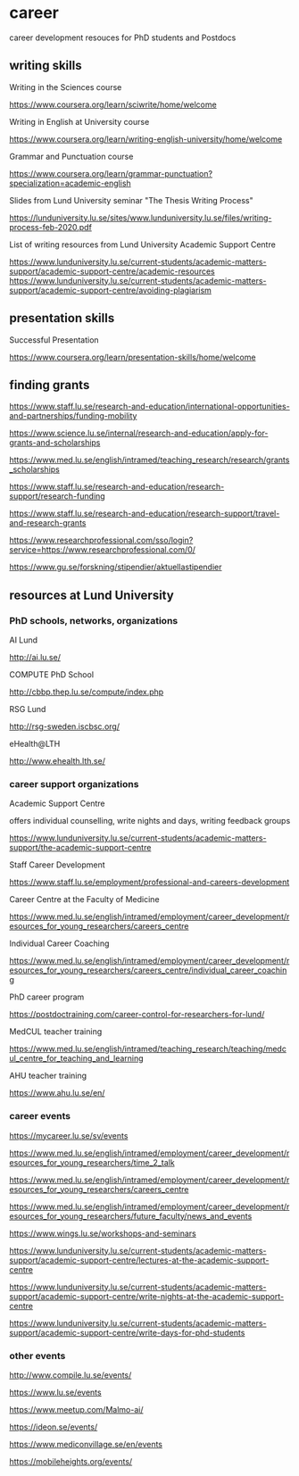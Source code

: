 # career
career development resouces for PhD students and Postdocs

## writing skills
Writing in the Sciences course

https://www.coursera.org/learn/sciwrite/home/welcome

Writing in English at University course

https://www.coursera.org/learn/writing-english-university/home/welcome

Grammar and Punctuation course

https://www.coursera.org/learn/grammar-punctuation?specialization=academic-english

Slides from Lund University seminar "The Thesis Writing Process"

https://lunduniversity.lu.se/sites/www.lunduniversity.lu.se/files/writing-process-feb-2020.pdf

List of writing resources from Lund University Academic Support Centre

https://www.lunduniversity.lu.se/current-students/academic-matters-support/academic-support-centre/academic-resources
https://www.lunduniversity.lu.se/current-students/academic-matters-support/academic-support-centre/avoiding-plagiarism

## presentation skills

Successful Presentation

https://www.coursera.org/learn/presentation-skills/home/welcome

## finding grants

https://www.staff.lu.se/research-and-education/international-opportunities-and-partnerships/funding-mobility

https://www.science.lu.se/internal/research-and-education/apply-for-grants-and-scholarships

https://www.med.lu.se/english/intramed/teaching_research/research/grants_scholarships

https://www.staff.lu.se/research-and-education/research-support/research-funding

https://www.staff.lu.se/research-and-education/research-support/travel-and-research-grants

https://www.researchprofessional.com/sso/login?service=https://www.researchprofessional.com/0/

https://www.gu.se/forskning/stipendier/aktuellastipendier

## resources at Lund University
### PhD schools, networks, organizations
AI Lund

http://ai.lu.se/

COMPUTE PhD School

http://cbbp.thep.lu.se/compute/index.php

RSG Lund

http://rsg-sweden.iscbsc.org/

eHealth@LTH

http://www.ehealth.lth.se/


### career support organizations
Academic Support Centre

offers individual counselling, write nights and days, writing feedback groups

https://www.lunduniversity.lu.se/current-students/academic-matters-support/the-academic-support-centre

Staff Career Development

https://www.staff.lu.se/employment/professional-and-careers-development

Career Centre at the Faculty of Medicine

https://www.med.lu.se/english/intramed/employment/career_development/resources_for_young_researchers/careers_centre

Individual Career Coaching

https://www.med.lu.se/english/intramed/employment/career_development/resources_for_young_researchers/careers_centre/individual_career_coaching

PhD career program

https://postdoctraining.com/career-control-for-researchers-for-lund/

MedCUL teacher training

https://www.med.lu.se/english/intramed/teaching_research/teaching/medcul_centre_for_teaching_and_learning

AHU teacher training

https://www.ahu.lu.se/en/

### career events
https://mycareer.lu.se/sv/events

https://www.med.lu.se/english/intramed/employment/career_development/resources_for_young_researchers/time_2_talk

https://www.med.lu.se/english/intramed/employment/career_development/resources_for_young_researchers/careers_centre

https://www.med.lu.se/english/intramed/employment/career_development/resources_for_young_researchers/future_faculty/news_and_events

https://www.wings.lu.se/workshops-and-seminars

https://www.lunduniversity.lu.se/current-students/academic-matters-support/academic-support-centre/lectures-at-the-academic-support-centre

https://www.lunduniversity.lu.se/current-students/academic-matters-support/academic-support-centre/write-nights-at-the-academic-support-centre

https://www.lunduniversity.lu.se/current-students/academic-matters-support/academic-support-centre/write-days-for-phd-students

### other events
http://www.compile.lu.se/events/

https://www.lu.se/events

https://www.meetup.com/Malmo-ai/

https://ideon.se/events/

https://www.mediconvillage.se/en/events

https://mobileheights.org/events/

